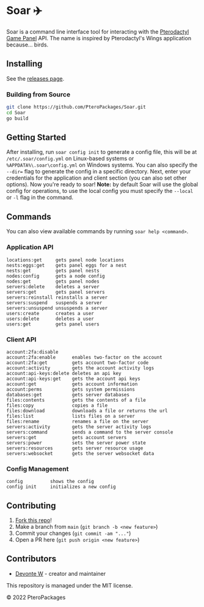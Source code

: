 # Soar ✈️
Soar is a command line interface tool for interacting with the [Pterodactyl Game Panel](https://pterodactyl.io) API. The name is inspired by Pterodactyl's Wings application because... birds.

## Installing
See the [releases page](https://github.com/PteroPackages/Soar/releases).

### Building from Source
```bash
git clone https://github.com/PteroPackages/Soar.git
cd Soar
go build
```

## Getting Started
After installing, run `soar config init` to generate a config file, this will be at `/etc/.soar/config.yml` on Linux-based systems or `%APPDATA%\.soar\config.yml` on Windows systems. You can also specify the `--dir=` flag to generate the config in a specific directory. Next, enter your credentials for the application and client section (you can also set other options). Now you're ready to soar! **Note:** by default Soar will use the global config for operations, to use the local config you must specify the `--local` or `-l` flag in the command.

## Commands
You can also view available commands by running `soar help <command>`.

### Application API
```
locations:get     gets panel node locations
nests:eggs:get    gets panel eggs for a nest
nests:get         gets panel nests
nodes:config      gets a node config
nodes:get         gets panel nodes
servers:delete    deletes a server
servers:get       gets panel servers
servers:reinstall reinstalls a server
servers:suspend   suspends a server
servers:unsuspend unsuspends a server
users:create      creates a user
users:delete      deletes a user
users:get         gets panel users
```

### Client API
```
account:2fa:disable
account:2fa:enable      enables two-factor on the account
account:2fa:get         gets account two-factor code
account:activity        gets the account activity logs
account:api-keys:delete deletes an api key
account:api-keys:get    gets the account api keys
account:get             gets account information
account:perms           gets system permissions
databases:get           gets server databases
files:contents          gets the contents of a file
files:copy              copies a file
files:download          downloads a file or returns the url
files:list              lists files on a server
files:rename            renames a file on the server
servers:activity        gets the server activity logs
servers:command         sends a command to the server console
servers:get             gets account servers
servers:power           sets the server power state
servers:resources       gets server resource usage
servers:websocket       gets the server websocket data
```

### Config Management
```
config          shows the config
config init     initializes a new config
```

## Contributing
1. [Fork this repo](https://github.com/PteroPackages/Soar/fork)!
2. Make a branch from `main` (`git branch -b <new feature>`)
3. Commit your changes (`git commit -am "..."`)
4. Open a PR here (`git push origin <new feature>`)

## Contributors
* [Devonte W](https://github.com/devnote-dev) - creator and maintainer

This repository is managed under the MIT license.

© 2022 PteroPackages
